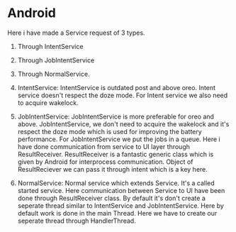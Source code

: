 # Android

Here i have made a Service request of 3 types.

1. Through IntentService
2. Through JobIntentService
3. Through NormalService.

1. IntentService: IntentService is outdated post and above oreo. Intent service doesn't respect the doze mode. For Intent service we
also need to acquire wakelock.

2. JobIntentService: JobIntentService is more preferable for oreo and above. JobIntentService, we don't need to acquire the wakelock and it's
respect the doze mode which is used for improving the battery performance. For JobIntentService we put the jobs in a queue. 
Here i have done communication from service to UI layer through ResultReceiver. ResultReceiver is a fantastic generic class which is given
by Android for interprocess communication. Object of ResultReciever we can pass it through intent which is a key here.

3. NormalService: Normal service which extends Service. It's a called started service. Here communication between Service to UI have been done 
through ResultReceiver class. By default it's don't create a seperate thread similar to IntentService and JobIntentService. Here by default
work is done in the main Thread. Here we have to create our seperate thread through HandlerThread.
